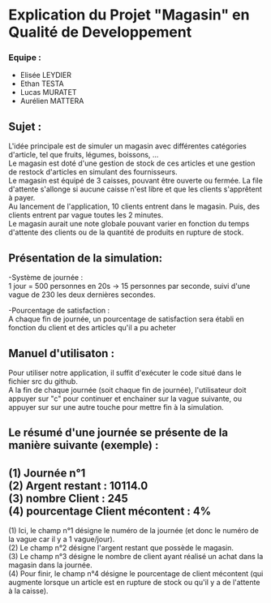 # Explication du Projet "Magasin" en Qualité de Developpement

### Equipe :

- Elisée LEYDIER  
- Ethan TESTA  
- Lucas MURATET  
- Aurélien MATTERA  

## Sujet :  
L'idée principale est de simuler un magasin avec différentes catégories d'article, tel que fruits, légumes, boissons, ...  
Le magasin est doté d'une gestion de stock de ces articles et une gestion de restock d'articles en simulant des fournisseurs.  
Le magasin est équipé de 3 caisses, pouvant être ouverte ou fermée. La file d'attente s'allonge si aucune caisse n'est libre et que les clients s'apprêtent à payer.  
Au lancement de l'application, 10 clients entrent dans le magasin. Puis, des clients entrent par vague toutes les 2 minutes.  
Le magasin aurait une note globale pouvant varier en fonction du temps d'attente des clients ou  de la quantité de produits en rupture de stock.  

## Présentation de la simulation:

-Système de journée :  
1 jour = 500 personnes en 20s  -> 15 personnes par seconde, suivi d'une vague de 230 les deux dernières secondes.

-Pourcentage de satisfaction :  
A chaque fin de journée, un pourcentage de satisfaction sera établi en fonction du client et des articles qu'il a pu acheter

## Manuel d'utilisaton :  

Pour utiliser notre application, il suffit d'exécuter le code situé dans le fichier src du github.  
A la fin de chaque journée (soit chaque fin de journée), l'utilisateur doit appuyer sur "c" pour continuer et enchainer sur la vague suivante, ou appuyer sur sur une autre touche pour mettre fin à la simulation.

Le résumé d'une journée se présente de la manière suivante (exemple) :  
--  
(1) Journée n°1  
(2) Argent restant : 10114.0  
(3) nombre Client : 245  
(4) pourcentage Client mécontent : 4%   
 --
(1) Ici, le champ n°1 désigne le numéro de la journée (et donc le numéro de la vague car il y a 1 vague/jour).  
(2) Le champ n°2 désigne l'argent restant que possède le magasin.  
(3) Le champ n°3 désigne le nombre de client ayant réalisé un achat dans la magasin dans la journée.  
(4) Pour finir, le champ n°4 désigne le pourcentage de client mécontent (qui augmente lorsque un article est en rupture de stock ou qu'il y a de l'attente à la caisse).  

